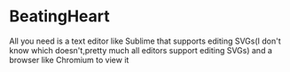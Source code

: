 # BeatingHeart
All you need is a text editor like Sublime that supports editing SVGs(I don't know which doesn't,pretty much all editors support editing SVGs) and a browser like Chromium to view it

